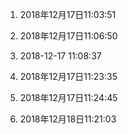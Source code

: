 1. 2018年12月17日11:03:51
2. 2018年12月17日11:06:50
3. 2018-12-17 11:08:37
4. 2018年12月17日11:23:35
5. 2018年12月17日11:24:45


6. 2018年12月18日11:21:03
